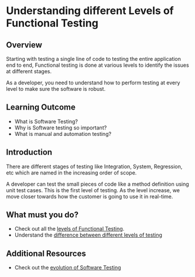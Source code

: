 # Understanding different Levels of Functional Testing

## Overview

Starting with testing a single line of code to testing the entire application end to end, Functional testing is done at various levels to identify the issues at different stages.

As a developer, you need to understand how to perform testing at every level to make sure the software is robust.

## Learning Outcome

- What is Software Testing?
- Why is Software testing so important?
- What is manual and automation testing?

## Introduction 
There are different stages of testing like Integration, System, Regression, etc which are named in the increasing order of scope.

A developer can test the small pieces of code like a method definition using unit test cases. This is the first level of testing. As the level increase, we move closer towards how the customer is going to use it in real-time. 


## What must you do?
- Check out all the [levels of Functional Testing](https://www.tutorialspoint.com/software_testing/software_testing_levels.htm).
- Understand the [difference between different levels of testing](https://reqtest.com/testing-blog/different-levels-of-testing/)

## Additional Resources
- Check out the [evolution of Software Testing](http://www.testingreferences.com/testinghistory.php)

